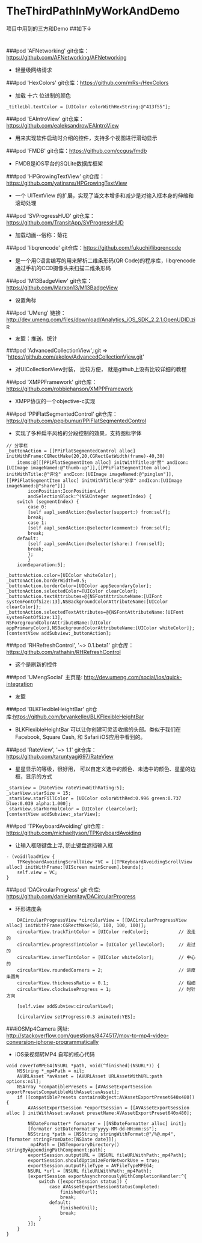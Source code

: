 # TheThirdPathInMyWorkAndDemo
项目中用到的三方和Demo
##如下↓
#
###pod 'AFNetworking'
git仓库：https://github.com/AFNetworking/AFNetworking
* 轻量级网络请求

###pod 'HexColors'
git仓库：https://github.com/mRs-/HexColors
* 加载 十六 位进制的颜色
```object
_titleLbl.textColor = [UIColor colorWithHexString:@"413f55"];
```

###pod 'EAIntroView'
git仓库：https://github.com/ealeksandrov/EAIntroView
* 用来实现软件启动时介绍的控件，支持多个视图进行滑动显示

###pod 'FMDB'
git仓库：https://github.com/ccgus/fmdb
* FMDB是iOS平台的SQLite数据库框架

###pod 'HPGrowingTextView'
git仓库：https://github.com/yatinsns/HPGrowingTextView
* 一个 UITextView 的扩展，实现了当文本增多和减少是对输入框本身的伸缩和滚动处理

###pod 'SVProgressHUD'
git仓库：https://github.com/TransitApp/SVProgressHUD
* 加载动画--俗称：菊花

###pod 'libqrencode'
git仓库：https://github.com/fukuchi/libqrencode
* 是一个用C语言编写的用来解析二维条形码(QR Code)的程序库，libqrencode通过手机的CCD摄像头来扫描二维条形码

###pod 'M13BadgeView'
git仓库：https://github.com/Marxon13/M13BadgeView
* 设置角标

###pod 'UMeng'
链接：http://dev.umeng.com/files/download/Analytics_iOS_SDK_2.2.1.OpenUDID.zip
* 友盟：推送、统计

###pod 'AdvancedCollectionView',:git => 'https://github.com/akolov/AdvancedCollectionView.git'
* 对UICollectionView封装， 比较方便， 就是github上没有比较详细的教程

###pod 'XMPPFramework'
git仓库：https://github.com/robbiehanson/XMPPFramework
* XMPP协议的一个objective-c实现

###pod 'PPiFlatSegmentedControl'
git仓库：https://github.com/pepibumur/PPiFlatSegmentedControl
* 实现了多种扁平风格的分段控制的效果，支持图标字体
```object
// 分享栏
_buttonAction = [[PPiFlatSegmentedControl alloc] initWithFrame:CGRectMake(20,20,CGRectGetWidth(frame)-40,30)
    items:@[[[PPiFlatSegmentItem alloc] initWithTitle:@"赞" andIcon:[UIImage imageNamed:@"thumb-up"]],[[PPiFlatSegmentItem alloc] initWithTitle:@"评论" andIcon:[UIImage imageNamed:@"pinglun"]],[[PPiFlatSegmentItem alloc] initWithTitle:@"分享" andIcon:[UIImage imageNamed:@"share"]]]
        iconPosition:IconPositionLeft
        andSelectionBlock:^(NSUInteger segmentIndex) {
    switch (segmentIndex) {
        case 0:
        [self aapl_sendAction:@selector(support:) from:self];
        break;
        case 1:
        [self aapl_sendAction:@selector(comment:) from:self];
        break;
    default:
        [self aapl_sendAction:@selector(share:) from:self];
        break;
        };
        }
    iconSeparation:5];

_buttonAction.color=[UIColor whiteColor];
_buttonAction.borderWidth=0.5;
_buttonAction.borderColor=[UIColor appSecondaryColor];
_buttonAction.selectedColor=[UIColor clearColor];
_buttonAction.textAttributes=@{NSFontAttributeName:[UIFont systemFontOfSize:13],NSBackgroundColorAttributeName:[UIColor clearColor]};
_buttonAction.selectedTextAttributes=@{NSFontAttributeName:[UIFont systemFontOfSize:13],
NSForegroundColorAttributeName:[UIColor appPrimaryColor],NSBackgroundColorAttributeName:[UIColor whiteColor]};
[contentView addSubview:_buttonAction];

```

###pod 'RHRefreshControl', '~> 0.1.beta1'
git仓库：https://github.com/rathahin/RHRefreshControl
* 这个是刷新的控件

###pod 'UMengSocial'
主页是: http://dev.umeng.com/social/ios/quick-integration
* 友盟

###pod 'BLKFlexibleHeightBar'
git仓库:https://github.com/bryankeller/BLKFlexibleHeightBar
* BLKFlexibleHeightBar 可以让你创建可灵活收缩的头部。类似于我们在Facebook, Square Cash, 和 Safari iOS应用中看到的。 

###pod 'RateView', '~> 1.1'
git仓库：https://github.com/taruntyagi697/RateView
* 星星显示的等级，很好用， 可以自定义选中的颜色、未选中的颜色、星星的边框，显示的方式
```object
_starView = [RateView rateViewWithRating:5];
_starView.starSize = 15;
_starView.starFillColor = [UIColor colorWithRed:0.996 green:0.737 blue:0.039 alpha:1.000];
_starView.starNormalColor = [UIColor clearColor];
[contentView addSubview:_starView];
```
###pod 'TPKeyboardAvoiding'
git仓库 : https://github.com/michaeltyson/TPKeyboardAvoiding
* 让输入框随键盘上浮, 防止键盘遮挡输入框
```object
- (void)loadView {
    TPKeyboardAvoidingScrollView *VC = [[TPKeyboardAvoidingScrollView alloc] initWithFrame:[UIScreen mainScreen].bounds];
    self.view = VC;
}
```
###pod 'DACircularProgress'
git 仓库: https://github.com/danielamitay/DACircularProgress
* 环形进度条
```object
    DACircularProgressView *circularView = [[DACircularProgressView alloc] initWithFrame:CGRectMake(50, 100, 100, 100)];
    circularView.trackTintColor = [UIColor redColor];           // 没走的
    circularView.progressTintColor = [UIColor yellowColor];     // 走过的
    circularView.innerTintColor = [UIColor whiteColor];         // 中心的
    circularView.roundedCorners = 2;                            // 进度条圆角
    circularView.thicknessRatio = 0.1;                          // 粗细
    circularView.clockwiseProgress = 1;                         // 时针方向

    [self.view addSubview:circularView];
    
    [circularView setProgress:0.3 animated:YES];
```
###iOSMp4Camera
网址: http://stackoverflow.com/questions/8474517/mov-to-mp4-video-conversion-iphone-programmatically
* iOS录视频转MP4
自写的核心代码
```object
void coverToMPEG4(NSURL *path, void(^finished)(NSURL*)) {
    NSString *_mp4Path = nil;
    AVURLAsset *avAsset = [AVURLAsset URLAssetWithURL:path options:nil];
    NSArray *compatiblePresets = [AVAssetExportSession exportPresetsCompatibleWithAsset:avAsset];
    if ([compatiblePresets containsObject:AVAssetExportPreset640x480]) {
        AVAssetExportSession *exportSession = [[AVAssetExportSession alloc ] initWithAsset:avAsset presetName:AVAssetExportPreset640x480];
        
        NSDateFormatter* formater = [[NSDateFormatter alloc] init];
        [formater setDateFormat:@"yyyy-MM-dd-HH:mm:ss"];
        NSString *path = [NSString stringWithFormat:@"/%@.mp4", [formater stringFromDate:[NSDate date]]];
        _mp4Path = [NSTemporaryDirectory() stringByAppendingPathComponent:path];
        exportSession.outputURL = [NSURL fileURLWithPath:_mp4Path];
        exportSession.shouldOptimizeForNetworkUse = true;
        exportSession.outputFileType = AVFileTypeMPEG4;
        NSURL *url = [NSURL fileURLWithPath:_mp4Path];
        [exportSession exportAsynchronouslyWithCompletionHandler:^{
            switch ([exportSession status]) {
                case AVAssetExportSessionStatusCompleted:
                    finished(url);
                    break;
                default:
                    finished(nil);
                    break;
            }
        }];
    }
}
```



